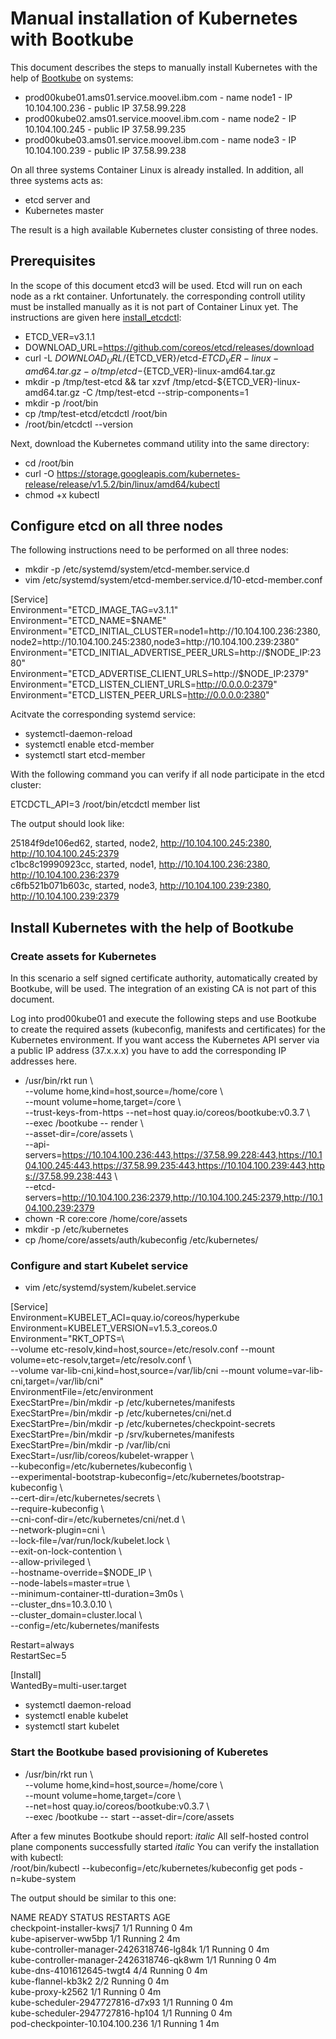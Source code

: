 # Manual installation of Kubernetes with Bootkube  

This document describes the steps to manually install Kubernetes with the help of [Bootkube](https://github.com/kubernetes-incubator/bootkube) on systems:

* prod00kube01.ams01.service.moovel.ibm.com - name node1 - IP 10.104.100.236 - public IP 37.58.99.228
* prod00kube02.ams01.service.moovel.ibm.com - name node2 - IP 10.104.100.245 - public IP 37.58.99.235
* prod00kube03.ams01.service.moovel.ibm.com - name node3 - IP 10.104.100.239 - public IP 37.58.99.238

On all three systems Container Linux is already installed. In addition, all three systems acts as:

* etcd server and
* Kubernetes master

The result is a high available Kubernetes cluster consisting of three nodes.

## Prerequisites

In the scope of this document etcd3 will be used. Etcd will run on each node as a rkt container. Unfortunately. the corresponding controll utility must be installed manually as it is not part of Container Linux yet. The instructions are given here [install_etcdctl](https://github.com/coreos/etcd/releases/):

* ETCD_VER=v3.1.1
* DOWNLOAD_URL=https://github.com/coreos/etcd/releases/download
* curl -L ${DOWNLOAD_URL}/${ETCD_VER}/etcd-${ETCD_VER}-linux-amd64.tar.gz -o /tmp/etcd-${ETCD_VER}-linux-amd64.tar.gz
* mkdir -p /tmp/test-etcd && tar xzvf /tmp/etcd-${ETCD_VER}-linux-amd64.tar.gz -C /tmp/test-etcd --strip-components=1
* mkdir -p /root/bin
* cp /tmp/test-etcd/etcdctl /root/bin
* /root/bin/etcdctl --version

Next, download the Kubernetes command utility into the same directory:

* cd /root/bin
* curl -O https://storage.googleapis.com/kubernetes-release/release/v1.5.2/bin/linux/amd64/kubectl
* chmod +x kubectl

## Configure etcd on all three nodes

The following instructions need to be performed on all three nodes:

* mkdir -p /etc/systemd/system/etcd-member.service.d
* vim /etc/systemd/system/etcd-member.service.d/10-etcd-member.conf

[Service]  
Environment="ETCD_IMAGE_TAG=v3.1.1"  
Environment="ETCD_NAME=$NAME"  
Environment="ETCD_INITIAL_CLUSTER=node1=http://10.104.100.236:2380,node2=http://10.104.100.245:2380,node3=http://10.104.100.239:2380"  
Environment="ETCD_INITIAL_ADVERTISE_PEER_URLS=http://$NODE_IP:2380"  
Environment="ETCD_ADVERTISE_CLIENT_URLS=http://$NODE_IP:2379"  
Environment="ETCD_LISTEN_CLIENT_URLS=http://0.0.0.0:2379"  
Environment="ETCD_LISTEN_PEER_URLS=http://0.0.0.0:2380"  

Acitvate the corresponding systemd service:

* systemctl-daemon-reload
* systemctl enable etcd-member
* systemctl start etcd-member

With the following command you can verify if all node participate in the etcd cluster:

ETCDCTL_API=3 /root/bin/etcdctl member list

The output should look like:

25184f9de106ed62, started, node2, http://10.104.100.245:2380, http://10.104.100.245:2379  
c1bc8c19990923cc, started, node1, http://10.104.100.236:2380, http://10.104.100.236:2379  
c6fb521b071b603c, started, node3, http://10.104.100.239:2380, http://10.104.100.239:2379  


## Install Kubernetes with the help of Bootkube

### Create assets for Kubernetes

In this scenario a self signed certificate authority, automatically created by Bootkube, will be used. The integration of an existing CA is not part of this document.

Log into prod00kube01 and execute the following steps and use Bootkube to create the required assets (kubeconfig, manifests and certificates) for the Kubernetes environment. If you want access the Kubernetes API server via a public IP address (37.x.x.x) you have to add the corresponding IP addresses here.

* /usr/bin/rkt run \  
        --volume home,kind=host,source=/home/core \  
        --mount volume=home,target=/core \  
        --trust-keys-from-https --net=host quay.io/coreos/bootkube:v0.3.7 \  
	--exec /bootkube -- render \  
	--asset-dir=/core/assets \  
	--api-servers=https://10.104.100.236:443,https://37.58.99.228:443,https://10.104.100.245:443,https://37.58.99.235:443,https://10.104.100.239:443,https://37.58.99.238:443 \  
	--etcd-servers=http://10.104.100.236:2379,http://10.104.100.245:2379,http://10.104.100.239:2379  
* chown -R core:core /home/core/assets
* mkdir -p /etc/kubernetes
* cp /home/core/assets/auth/kubeconfig /etc/kubernetes/

### Configure and start Kubelet service

* vim /etc/systemd/system/kubelet.service

[Service]  
Environment=KUBELET_ACI=quay.io/coreos/hyperkube  
Environment=KUBELET_VERSION=v1.5.3_coreos.0
Environment="RKT_OPTS=\  
--volume etc-resolv,kind=host,source=/etc/resolv.conf --mount volume=etc-resolv,target=/etc/resolv.conf \  
--volume var-lib-cni,kind=host,source=/var/lib/cni --mount volume=var-lib-cni,target=/var/lib/cni"  
EnvironmentFile=/etc/environment  
ExecStartPre=/bin/mkdir -p /etc/kubernetes/manifests  
ExecStartPre=/bin/mkdir -p /etc/kubernetes/cni/net.d  
ExecStartPre=/bin/mkdir -p /etc/kubernetes/checkpoint-secrets  
ExecStartPre=/bin/mkdir -p /srv/kubernetes/manifests  
ExecStartPre=/bin/mkdir -p /var/lib/cni  
ExecStart=/usr/lib/coreos/kubelet-wrapper \  
  --kubeconfig=/etc/kubernetes/kubeconfig \  
  --experimental-bootstrap-kubeconfig=/etc/kubernetes/bootstrap-kubeconfig \  
  --cert-dir=/etc/kubernetes/secrets \  
  --require-kubeconfig \  
  --cni-conf-dir=/etc/kubernetes/cni/net.d \  
  --network-plugin=cni \  
  --lock-file=/var/run/lock/kubelet.lock \  
  --exit-on-lock-contention \  
  --allow-privileged \  
  --hostname-override=$NODE_IP \  
  --node-labels=master=true \  
  --minimum-container-ttl-duration=3m0s \  
  --cluster_dns=10.3.0.10 \  
  --cluster_domain=cluster.local \  
  --config=/etc/kubernetes/manifests  

Restart=always  
RestartSec=5  

[Install]  
WantedBy=multi-user.target  

* systemctl daemon-reload
* systemctl enable kubelet
* systemctl start kubelet


### Start the Bootkube based provisioning of Kuberetes

* /usr/bin/rkt run \  
        --volume home,kind=host,source=/home/core \  
        --mount volume=home,target=/core \  
        --net=host quay.io/coreos/bootkube:v0.3.7 \  
	--exec /bootkube -- start --asset-dir=/core/assets  


After a few minutes Bootkube should report:  _italic_ All self-hosted control plane components successfully started *italic*
You can verify the installation with kubectl:  
/root/bin/kubectl --kubeconfig=/etc/kubernetes/kubeconfig get pods -n=kube-system

The output should be similar to this one:

NAME                                       READY     STATUS    RESTARTS   AGE  
checkpoint-installer-kwsj7                 1/1       Running   0          4m  
kube-apiserver-ww5bp                       1/1       Running   2          4m  
kube-controller-manager-2426318746-lg84k   1/1       Running   0          4m  
kube-controller-manager-2426318746-qk8wm   1/1       Running   0          4m  
kube-dns-4101612645-twgt4                  4/4       Running   0          4m  
kube-flannel-kb3k2                         2/2       Running   0          4m  
kube-proxy-k2562                           1/1       Running   0          4m  
kube-scheduler-2947727816-d7x93            1/1       Running   0          4m  
kube-scheduler-2947727816-hp104            1/1       Running   0          4m  
pod-checkpointer-10.104.100.236            1/1       Running   1          4m  

